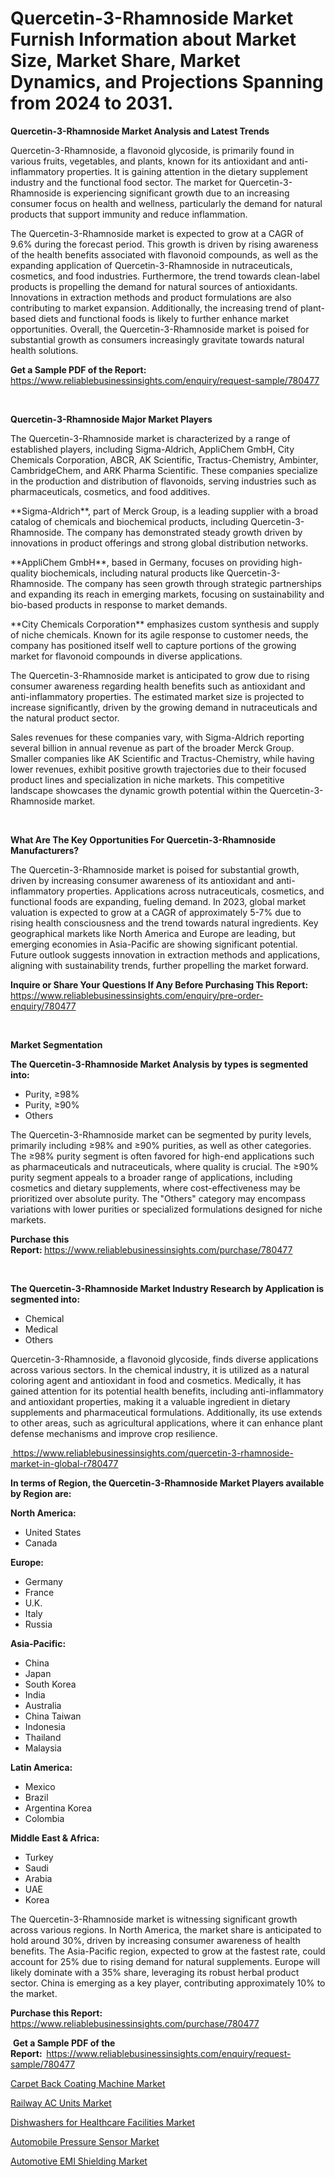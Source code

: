 <p><h1>Quercetin-3-Rhamnoside Market Furnish Information about Market Size, Market Share, Market Dynamics, and Projections Spanning from 2024 to 2031.</h1></p><p><strong>Quercetin-3-Rhamnoside Market Analysis and Latest Trends</strong></p>
<p><p>Quercetin-3-Rhamnoside, a flavonoid glycoside, is primarily found in various fruits, vegetables, and plants, known for its antioxidant and anti-inflammatory properties. It is gaining attention in the dietary supplement industry and the functional food sector. The market for Quercetin-3-Rhamnoside is experiencing significant growth due to an increasing consumer focus on health and wellness, particularly the demand for natural products that support immunity and reduce inflammation.</p><p>The Quercetin-3-Rhamnoside market is expected to grow at a CAGR of 9.6% during the forecast period. This growth is driven by rising awareness of the health benefits associated with flavonoid compounds, as well as the expanding application of Quercetin-3-Rhamnoside in nutraceuticals, cosmetics, and food industries. Furthermore, the trend towards clean-label products is propelling the demand for natural sources of antioxidants. Innovations in extraction methods and product formulations are also contributing to market expansion. Additionally, the increasing trend of plant-based diets and functional foods is likely to further enhance market opportunities. Overall, the Quercetin-3-Rhamnoside market is poised for substantial growth as consumers increasingly gravitate towards natural health solutions.</p></p>
<p><strong>Get a Sample PDF of the Report:&nbsp;</strong> <a href="https://www.reliablebusinessinsights.com/enquiry/request-sample/780477?utm_campaign=1119&utm_medium=2&utm_source=Github&utm_content=ia&utm_term=15102024&utm_id=quercetin-3-rhamnoside">https://www.reliablebusinessinsights.com/enquiry/request-sample/780477</a></p>
<p>&nbsp;</p>
<p><strong>Quercetin-3-Rhamnoside Major Market Players</strong></p>
<p><p>The Quercetin-3-Rhamnoside market is characterized by a range of established players, including Sigma-Aldrich, AppliChem GmbH, City Chemicals Corporation, ABCR, AK Scientific, Tractus-Chemistry, Ambinter, CambridgeChem, and ARK Pharma Scientific. These companies specialize in the production and distribution of flavonoids, serving industries such as pharmaceuticals, cosmetics, and food additives.</p><p>**Sigma-Aldrich**, part of Merck Group, is a leading supplier with a broad catalog of chemicals and biochemical products, including Quercetin-3-Rhamnoside. The company has demonstrated steady growth driven by innovations in product offerings and strong global distribution networks. </p><p>**AppliChem GmbH**, based in Germany, focuses on providing high-quality biochemicals, including natural products like Quercetin-3-Rhamnoside. The company has seen growth through strategic partnerships and expanding its reach in emerging markets, focusing on sustainability and bio-based products in response to market demands.</p><p>**City Chemicals Corporation** emphasizes custom synthesis and supply of niche chemicals. Known for its agile response to customer needs, the company has positioned itself well to capture portions of the growing market for flavonoid compounds in diverse applications.</p><p>The Quercetin-3-Rhamnoside market is anticipated to grow due to rising consumer awareness regarding health benefits such as antioxidant and anti-inflammatory properties. The estimated market size is projected to increase significantly, driven by the growing demand in nutraceuticals and the natural product sector.</p><p>Sales revenues for these companies vary, with Sigma-Aldrich reporting several billion in annual revenue as part of the broader Merck Group. Smaller companies like AK Scientific and Tractus-Chemistry, while having lower revenues, exhibit positive growth trajectories due to their focused product lines and specialization in niche markets. This competitive landscape showcases the dynamic growth potential within the Quercetin-3-Rhamnoside market.</p></p>
<p>&nbsp;</p>
<p><strong>What Are The Key Opportunities For Quercetin-3-Rhamnoside Manufacturers?</strong></p>
<p><p>The Quercetin-3-Rhamnoside market is poised for substantial growth, driven by increasing consumer awareness of its antioxidant and anti-inflammatory properties. Applications across nutraceuticals, cosmetics, and functional foods are expanding, fueling demand. In 2023, global market valuation is expected to grow at a CAGR of approximately 5-7% due to rising health consciousness and the trend towards natural ingredients. Key geographical markets like North America and Europe are leading, but emerging economies in Asia-Pacific are showing significant potential. Future outlook suggests innovation in extraction methods and applications, aligning with sustainability trends, further propelling the market forward.</p></p>
<p><strong>Inquire or Share Your Questions If Any Before Purchasing This Report:</strong> <a href="https://www.reliablebusinessinsights.com/enquiry/pre-order-enquiry/780477?utm_campaign=1119&utm_medium=2&utm_source=Github&utm_content=ia&utm_term=15102024&utm_id=quercetin-3-rhamnoside">https://www.reliablebusinessinsights.com/enquiry/pre-order-enquiry/780477</a></p>
<p>&nbsp;</p>
<p><strong>Market Segmentation</strong></p>
<p><strong>The Quercetin-3-Rhamnoside Market Analysis by types is segmented into:</strong></p>
<p><ul><li>Purity, ≥98%</li><li>Purity, ≥90%</li><li>Others</li></ul></p>
<p><p>The Quercetin-3-Rhamnoside market can be segmented by purity levels, primarily including ≥98% and ≥90% purities, as well as other categories. The ≥98% purity segment is often favored for high-end applications such as pharmaceuticals and nutraceuticals, where quality is crucial. The ≥90% purity segment appeals to a broader range of applications, including cosmetics and dietary supplements, where cost-effectiveness may be prioritized over absolute purity. The "Others" category may encompass variations with lower purities or specialized formulations designed for niche markets.</p></p>
<p><strong>Purchase this Report:&nbsp;</strong><a href="https://www.reliablebusinessinsights.com/purchase/780477?utm_campaign=1119&utm_medium=2&utm_source=Github&utm_content=ia&utm_term=15102024&utm_id=quercetin-3-rhamnoside">https://www.reliablebusinessinsights.com/purchase/780477</a></p>
<p>&nbsp;</p>
<p><strong>The Quercetin-3-Rhamnoside Market Industry Research by Application is segmented into:</strong></p>
<p><ul><li>Chemical</li><li>Medical</li><li>Others</li></ul></p>
<p><p>Quercetin-3-Rhamnoside, a flavonoid glycoside, finds diverse applications across various sectors. In the chemical industry, it is utilized as a natural coloring agent and antioxidant in food and cosmetics. Medically, it has gained attention for its potential health benefits, including anti-inflammatory and antioxidant properties, making it a valuable ingredient in dietary supplements and pharmaceutical formulations. Additionally, its use extends to other areas, such as agricultural applications, where it can enhance plant defense mechanisms and improve crop resilience.</p></p>
<p><a href="https://www.reliablebusinessinsights.com/quercetin-3-rhamnoside-market-in-global-r780477?utm_campaign=1119&utm_medium=2&utm_source=Github&utm_content=ia&utm_term=15102024&utm_id=quercetin-3-rhamnoside">&nbsp;https://www.reliablebusinessinsights.com/quercetin-3-rhamnoside-market-in-global-r780477</a></p>
<p><strong>In terms of Region, the Quercetin-3-Rhamnoside Market Players available by Region are:</strong></p>
<p>
    <p> <strong> North America: </strong>
        <ul>
            <li>United States</li>
            <li>Canada</li>
        </ul>
        </p> 
    <p> <strong> Europe: </strong>
        <ul>
            <li>Germany</li>
            <li>France</li>
            <li>U.K.</li>
            <li>Italy</li>
            <li>Russia</li>
        </ul>
        </p> 
    <p> <strong> Asia-Pacific: </strong>
        <ul>
            <li>China</li>
            <li>Japan</li>
            <li>South Korea</li>
            <li>India</li>
            <li>Australia</li>
            <li>China Taiwan</li>
            <li>Indonesia</li>
            <li>Thailand</li>
            <li>Malaysia</li>
        </ul>
        </p> 
    <p> <strong> Latin America: </strong>
        <ul>
            <li>Mexico</li>
            <li>Brazil</li>
            <li>Argentina Korea</li>
            <li>Colombia</li>
        </ul>
        </p> 
    <p> <strong> Middle East & Africa: </strong>
        <ul>
            <li>Turkey</li>
            <li>Saudi</li>
            <li>Arabia</li>
            <li>UAE</li>
            <li>Korea</li>
        </ul>
    </p>
    </p>
<p><p>The Quercetin-3-Rhamnoside market is witnessing significant growth across various regions. In North America, the market share is anticipated to hold around 30%, driven by increasing consumer awareness of health benefits. The Asia-Pacific region, expected to grow at the fastest rate, could account for 25% due to rising demand for natural supplements. Europe will likely dominate with a 35% share, leveraging its robust herbal product sector. China is emerging as a key player, contributing approximately 10% to the market.</p></p>
<p><strong>Purchase this Report: </strong><a href="https://www.reliablebusinessinsights.com/purchase/780477?utm_campaign=1119&utm_medium=2&utm_source=Github&utm_content=ia&utm_term=15102024&utm_id=quercetin-3-rhamnoside">https://www.reliablebusinessinsights.com/purchase/780477</a></p>
<p>&nbsp;<strong>Get a Sample PDF of the Report:&nbsp;&nbsp;</strong><a href="https://www.reliablebusinessinsights.com/enquiry/request-sample/780477?utm_campaign=1119&utm_medium=2&utm_source=Github&utm_content=ia&utm_term=15102024&utm_id=quercetin-3-rhamnoside">https://www.reliablebusinessinsights.com/enquiry/request-sample/780477</a></p>
<p><strong></strong></p>
<p><p><a href="https://issuu.com/reportprime-2/docs/carpet-back-coating-machine-market-_24c8bbee32eddf?utm_campaign=1119&utm_medium=2&utm_source=Github&utm_content=ia&utm_term=15102024&utm_id=quercetin-3-rhamnoside">Carpet Back Coating Machine Market</a></p><p><a href="https://www.linkedin.com/pulse/railway-ac-units-market-essentials-key-players-demand-drivers-pei3c?utm_campaign=1119&utm_medium=2&utm_source=Github&utm_content=ia&utm_term=15102024&utm_id=quercetin-3-rhamnoside">Railway AC Units Market</a></p><p><a href="https://github.com/AlbertGonzalez266/Market-Research-Report-List-1/blob/main/dishwashers-for-healthcare-facilities-market.md?utm_campaign=1119&utm_medium=2&utm_source=Github&utm_content=ia&utm_term=15102024&utm_id=quercetin-3-rhamnoside">Dishwashers for Healthcare Facilities Market</a></p><p><a href="https://www.linkedin.com/pulse/automobile-pressure-sensor-market-global-regional-analysis-d5knc?utm_campaign=1119&utm_medium=2&utm_source=Github&utm_content=ia&utm_term=15102024&utm_id=quercetin-3-rhamnoside">Automobile Pressure Sensor Market</a></p><p><a href="https://issuu.com/reportprime-2/docs/automotive-emi-shielding-market-siz_85f33c29dd5779?utm_campaign=1119&utm_medium=2&utm_source=Github&utm_content=ia&utm_term=15102024&utm_id=quercetin-3-rhamnoside">Automotive EMI Shielding Market</a></p></p>